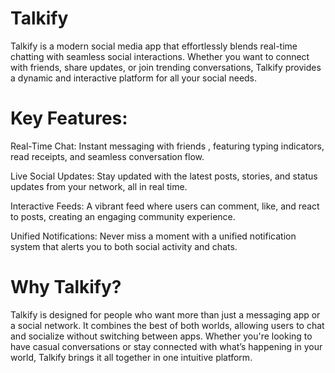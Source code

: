 # Talkify
Talkify is a modern social media app that effortlessly blends real-time chatting with seamless social interactions.
Whether you want to connect with friends, share updates, or join trending conversations, 
Talkify provides a dynamic and interactive platform for all your social needs.

# Key Features:

Real-Time Chat: Instant messaging with friends , featuring typing indicators, read receipts, and seamless conversation flow.

Live Social Updates: Stay updated with the latest posts, stories, and status updates from your network, all in real time.

Interactive Feeds: A vibrant feed where users can comment, like, and react to posts, creating an engaging community experience.

Unified Notifications: Never miss a moment with a unified notification system that alerts you to both social activity and chats.

 

# Why Talkify?
Talkify is designed for people who want more than just a messaging app or a social network. It combines the best of both worlds, allowing users to chat and socialize without switching between apps. Whether you're looking to have casual conversations or stay connected with what’s happening in your world, Talkify brings it all together in one intuitive platform.

